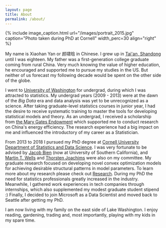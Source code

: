 ```yaml
---
layout: page
title: About
permalink: /about/
---
```


<!---{% include image_caption.html url="/images/portrait_2013.jpeg" caption="Me starting PhD in 2013" width_perc=20 align="right" %}--->
<!---{% include image_caption.html url="/images/portrait_2010.jpg" caption="Celebrate my 30th birthday from 10 years ago" width_perc=20 align="right" %}--->
{% include image_caption.html url="/images/portrait_2015.jpg" caption="Photo taken during PhD at Cornell" width_perc=30 align="right" %}

My name is Xiaohan Yan or 颜啸晗 in Chinese. I grew up in [Tai'an, Shandong](https://en.wikipedia.org/wiki/Tai%27an) until I was eighteen. My father was a first-generation college graduate coming from rural China. Very much knowing the value of higher education, he encouraged and supported me to pursue my studies in the US. But neither of us forecast my following decade would be spent on the other side of the globe.

I went to [University of Washington](https://www.washington.edu) for undergrad, during which I was attracted to statistics. My undergrad years (2009 - 2013) were at the dawn of the *Big Data* era and data analysis was yet to be unrecognized as a science. After taking graduate-level statistics courses in junior year, I had the desire to receive systematic training to master the tools for developing statistical models and theory. As an undergrad, I received a scholarship from [the Mary Gates Endowment](http://expd.washington.edu/mge/apply/research/) which supported me to conduct research on China's energy efficiency. The research experience had a big impact on me and influenced the introductory of my career as a Statistician. 

From 2013 to 2018 I pursued my PhD degree at [Cornell University Department of Statistics and Data Science](https://stat.cornell.edu). I was very fortunate to be advised by [Jacob Bien](http://faculty.marshall.usc.edu/Jacob-Bien/) (now at University of Southern California), and [Martin T. Wells](https://stat.cornell.edu/people/faculty/martin-wells) and [Thorsten Joachims](http://www.cs.cornell.edu/people/tj/) were also on my committee. My graduate research focused on developing novel convex optimization models for achieving desirable structural patterns in model parameters. To learn more about my research please check out [Research](https://yanxht.github.io/research/). During my PhD the need for statistics professionals greatly increased in the industry. Meanwhile, I gathered work experiences in tech companies through internships, which also supplemented my modest graduate student stipend :) Finally, I decided to join Microsoft as a Data Scientist and moved back to Seattle after getting my PhD.

I am now living with my family on the east side of Lake Washington. I enjoy reading, gardening, trading and, most importantly, playing with my kids in my spare time.

